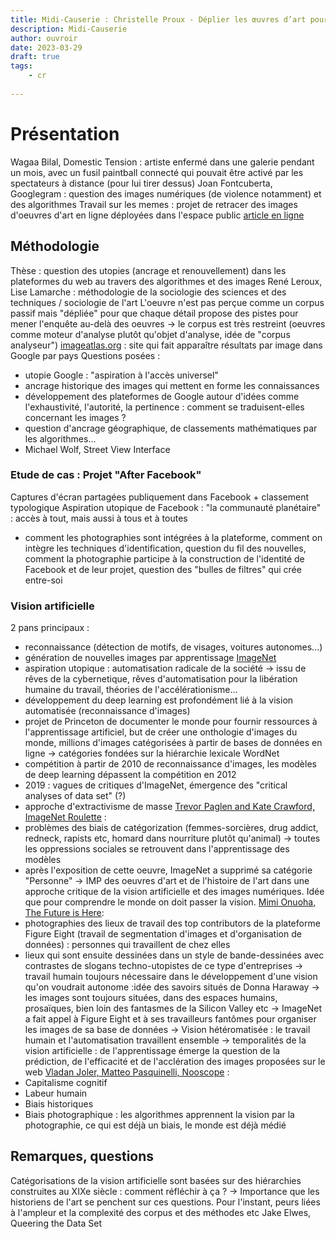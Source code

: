 ```yaml
---
title: Midi-Causerie : Christelle Proux - Déplier les œuvres d’art pour enquêter sur les algorithmes et les images
description: Midi-Causerie
author: ouvroir
date: 2023-03-29
draft: true
tags:
    - cr
    
---
```


# Présentation
Wagaa Bilal, Domestic Tension : artiste enfermé dans une galerie pendant un mois, avec un fusil paintball connecté qui pouvait être activé par les spectateurs à distance (pour lui tirer dessus)
Joan Fontcuberta, Googlegram : question des images numériques (de violence notamment) et des algorithmes
Travail sur les memes : projet de retracer des images d'oeuvres d'art en ligne déployées dans l'espace public [article en ligne](http://www.reel-virtuel.com/numeros/numero7/retracer-parcours-images/art-meme)

## Méthodologie
Thèse : question des utopies (ancrage et renouvellement) dans les plateformes du web au travers des algorithmes et des images
René Leroux, Lise Lamarche : méthodologie de la sociologie des sciences et des techniques / sociologie de l'art
L'oeuvre n'est pas perçue comme un corpus passif mais "dépliée" pour que chaque détail propose des pistes pour mener l'enquête au-delà des oeuvres -> le corpus est très restreint (oeuvres comme moteur d'analyse plutôt qu'objet d'analyse, idée de "corpus analyseur")
[imageatlas.org](https://imageatlas.org/) : site qui fait apparaître résultats par image dans Google par pays
Questions posées :
- utopie Google : "aspiration à l'accès universel"
- ancrage historique des images qui mettent en forme les connaissances
- développement des plateformes de Google autour d'idées comme l'exhaustivité, l'autorité, la pertinence : comment se traduisent-elles concernant les images ?
- question d'ancrage géographique, de classements mathématiques par les algorithmes...
- Michael Wolf, Street View Interface

### Etude de cas : Projet "After Facebook"
Captures d'écran partagées publiquement dans Facebook + classement typologique
Aspiration utopique de Facebook : "la communauté planétaire" : accès à tout, mais aussi à tous et à toutes
- comment les photographies sont intégrées à la plateforme, comment on intègre les techniques d'identification, question du fil des nouvelles, comment la photographie participe à la construction de l'identité de Facebook et de leur projet, question des "bulles de filtres" qui crée entre-soi

### Vision artificielle
2 pans principaux : 
- reconnaissance (détection de motifs, de visages, voitures autonomes...)
- génération de nouvelles images par apprentissage
[ImageNet](https://www.image-net.org/)
- aspiration utopique : automatisation radicale de la société -> issu de rêves de la cybernetique, rêves d'automatisation pour la libération humaine du travail, théories de l'accélérationisme...
- développement du deep learning est profondément lié à la vision automatisée (reconnaissance d'images)
- projet de Princeton de documenter le monde pour fournir ressources à l'apprentissage artificiel, but de créer une onthologie d'images du monde, millions d'images catégorisées à partir de bases de données en ligne -> catégories fondées sur la hiérarchie lexicale WordNet
- compétition à partir de 2010 de reconnaissance d'images, les modèles de deep learning dépassent la compétition en 2012
- 2019 : vagues de critiques d'ImageNet, émergence des "critical analyses of data set" (?)
- approche d'extractivisme de masse
[Trevor Paglen and Kate Crawford, ImageNet Roulette](https://www.chiark.greenend.org.uk/~ijackson/2019/ImageNet-Roulette-cambridge-2017.html) :
- problèmes des biais de catégorization (femmes-sorcières, drug addict, redneck, rapists etc, homard dans nourriture plutôt qu'animal) -> toutes les oppressions sociales se retrouvent dans l'apprentissage des modèles
- après l'exposition de cette oeuvre, ImageNet a supprimé sa catégorie "Personne"
-> IMP des oeuvres d'art et de l'histoire de l'art dans une approche critique de la vision artificielle et des images numériques. Idée que pour comprendre le monde on doit passer la vision.
[Mimi Onuoha, The Future is Here](https://mimionuoha.com/the-future-is-here):
- photographies des lieux de travail des top contributors de la plateforme Figure Eight (travail de segmentation d'images et d'organisation de données) : personnes qui travaillent de chez elles
- lieux qui sont ensuite dessinées dans un style de bande-dessinées avec contrastes de slogans techno-utopistes de ce type d'entreprises
-> travail humain toujours nécessaire dans le développement d'une vision qu'on voudrait autonome :idée des savoirs situés de Donna Haraway -> les images sont toujours situées, dans des espaces humains, prosaïques, bien loin des fantasmes de la Silicon Valley etc
-> ImageNet a fait appel à Figure Eight et à ses travailleurs fantômes pour organiser les images de sa base de données
-> Vision hétéromatisée : le travail humain et l'automatisation travaillent ensemble
-> temporalités de la vision artificielle : de l'apprentissage émerge la question de la prédiction, de l'efficacité et de l'acclération des images proposées sur le web
[Vladan Joler, Matteo Pasquinelli, Nooscope](https://nooscope.ai/) :
- Capitalisme cognitif
- Labeur humain
- Biais historiques
- Biais photographique : les algorithmes apprennent la vision par la photographie, ce qui est déjà un biais, le monde est déjà médié


## Remarques, questions
Catégorisations de la vision artificielle sont basées sur des hiérarchies construites au XIXe siècle : comment réfléchir à ça ? 
-> Importance que les historiens de l'art se penchent sur ces questions. Pour l'instant, peurs liées à l'ampleur et la complexité des corpus et des méthodes etc
Jake Elwes, Queering the Data Set